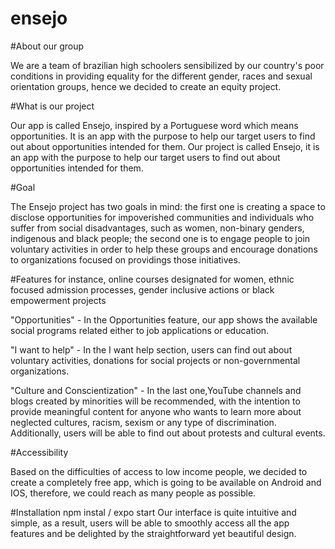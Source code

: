 # ensejo

#About our group

We are a team of brazilian high schoolers sensibilized by our country's poor conditions in providing equality for the different gender, races and sexual orientation groups, hence we decided to create an equity project.

#What is our project   

Our app is called Ensejo, inspired by a Portuguese word which means opportunities. It is an app with the purpose to help our target users to find out about opportunities intended for them.
Our project is called Ensejo, it is an app with the purpose to help our target users to find out about opportunities intended for them.

#Goal    

The Ensejo project has two goals in mind: the first one is creating a space to disclose opportunities for impoverished communities and individuals who suffer from social disadvantages, such as women, non-binary genders, indigenous and black people; the  second one is to engage people to join voluntary activities in order to help these groups and encourage donations to organizations focused on providings those initiatives.


#Features
 for instance, online courses designated for women, ethnic focused admission processes, gender inclusive actions or black empowerment projects

"Opportunities" - In the Opportunities feature, our app shows the available social programs related either to job applications or education.

"I want to help" - In the I want help section, users can find out about voluntary activities, donations for social projects or non-governmental organizations.

"Culture and Conscientization" - In the last one,YouTube channels and blogs created by minorities will be recommended, with the intention to provide meaningful content for anyone who wants to learn more about neglected cultures, racism, sexism or any type of discrimination. Additionally, users will be able to find out about protests and cultural events.

#Accessibility 

Based on the difficulties of access to low income people, we decided to create a completely free app, which is going to be available on Android and IOS, therefore, we could reach as many people as possible.

#Installation
npm instal / expo start
Our interface is quite intuitive and simple, as a result, users will be able to smoothly access all the app features and be delighted by the straightforward yet beautiful design.
